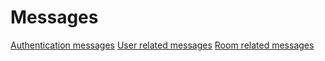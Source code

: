 # Messages

[Authentication messages](auth.md)
[User related messages](user.md)
[Room related messages](room.md)
